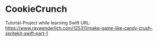 # CookieCrunch
Tutorial-Project while learning Swift
URL: https://www.raywenderlich.com/125311/make-game-like-candy-crush-spritekit-swift-part-1
